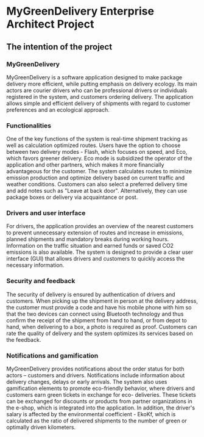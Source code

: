 # MyGreenDelivery Enterprise Architect Project
## The intention of the project
### MyGreenDelivery
MyGreenDelivery is a software application designed to make package delivery more efficient, while putting
emphasis on delivery ecology. Its main actors are courier drivers who can be professional drivers
or individuals registered in the system, and customers ordering delivery. The application allows
simple and efficient delivery of shipments with regard to customer preferences and an ecological approach.

### Functionalities
One of the key functions of the system is real-time shipment tracking as well as calculation
optimized routes. Users have the option to choose between two delivery modes - Flash, which
focuses on speed, and Eco, which favors greener delivery. Eco mode is subsidized
the operator of the application and other partners, which makes it more financially advantageous for the customer.
The system calculates routes to minimize emission production and optimize delivery based on
current traffic and weather conditions. Customers can also select a preferred delivery time and
add notes such as "Leave at back door". Alternatively, they can use package boxes or
delivery via acquaintance or post.

### Drivers and user interface
For drivers, the application provides an overview of the nearest customers to prevent unnecessary
extension of routes and increase in emissions, planned shipments and mandatory breaks during working hours.
Information on the traffic situation and earned funds or saved CO2 emissions is also available. The system
is designed to provide a clear user interface (GUI) that allows drivers and customers
to quickly access the necessary information.

### Security and feedback
The security of delivery is ensured by authentication of drivers and customers. When picking up the shipment in person
at the delivery address, the customer must provide a code and have his mobile phone with him so that the two devices can connect using
Bluetooth technology and thus confirm the receipt of the shipment from hand to hand, or from depot to hand,
when delivering to a box, a photo is required as proof. Customers can rate the quality of delivery and the system optimizes its services based on the feedback.

### Notifications and gamification

MyGreenDelivery provides notifications about the order status for both actors – customers and drivers.
Notifications include information about delivery changes, delays or early arrivals. The system also uses gamification elements to promote eco-friendly behavior, where drivers and customers earn green tickets in exchange for eco-
deliveries. These tickets can be exchanged for discounts or products from partner organizations in the e-shop, which is integrated into the application. In addition, the driver's salary is affected by the environmental coefficient - EkoKf, which is calculated as the ratio of delivered shipments to the number of green or optimally driven kilometers.
